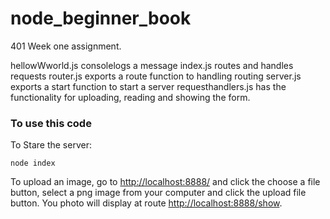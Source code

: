 # node_beginner_book

401 Week one assignment.

hellowWworld.js consolelogs a message
index.js routes and handles requests
router.js exports a route function to handling routing
server.js exports a start function to start a server
requesthandlers.js has the functionality for uploading, reading and showing the form.

### To use this code

To Stare the server:
```
node index
```

To upload an image, go to
[http://localhost:8888/](http://localhost:8888/) and click the choose a file button, select a png image from your computer and click the upload file button. You photo will display at route [http://localhost:8888/show](http://localhost:8888/show).
